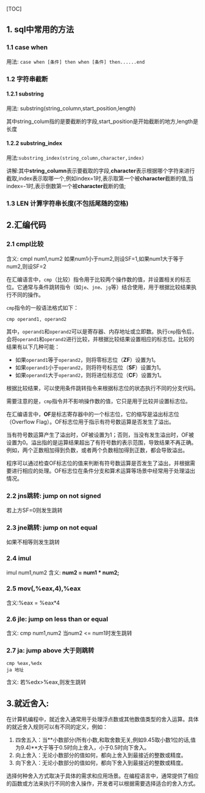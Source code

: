 [TOC]

## 1. sql中常用的方法

 ### 1.1 case when

用法: `case when [条件] then when [条件] then......end`

### 1.2 字符串截断

 #### 1.2.1 substring 

用法: substring(string_column,start_position,length) 

其中string_colum指的是要截断的字段,start_position是开始截断的地方,length是长度

 #### 1.2.2 substring_index

用法:`substring_index(string_column,character,index)`

讲解:其中**string_column**表示要截取的字段,**character**表示根据哪个字符来进行截取,index表示取哪一个,例如index=1时,表示取第一个被**character**截断的值,当index=-1时,表示倒数第一个被**character**截断的值;

### 1.3 LEN 计算字符串长度(不包括尾随的空格)

## 2.汇编代码

### 2.1 cmpl比较

含义: cmpl num1,num2 如果num1小于num2,则设SF=1,如果num1大于等于num2,则设SF=2

在汇编语言中，`cmp`（比较）指令用于比较两个操作数的值，并设置相关的标志位。它通常与条件跳转指令（如`je`、`jne`、`jg`等）结合使用，用于根据比较结果执行不同的操作。

`cmp`指令的一般语法格式如下：
```
cmp operand1, operand2
```

其中，`operand1`和`operand2`可以是寄存器、内存地址或立即数。执行`cmp`指令后，会将`operand1`和`operand2`进行比较，并根据比较结果设置相应的标志位。比较的结果有以下几种可能：

- 如果`operand1`等于`operand2`，则将零标志位（**ZF**）设置为1。
- 如果`operand1`小于`operand2`，则将符号标志位（**SF**）设置为1。
- 如果`operand1`大于`operand2`，则将进位标志位（**CF**）设置为1。

根据比较结果，可以使用条件跳转指令来根据标志位的状态执行不同的分支代码。

需要注意的是，`cmp`指令并不影响操作数的值，它只是用于比较并设置标志位。

在汇编语言中，**OF**是标志寄存器中的一个标志位，它的缩写是溢出标志位（Overflow Flag）。OF标志位用于指示有符号数运算是否发生了溢出。

当有符号数运算产生了溢出时，OF被设置为1；否则，当没有发生溢出时，OF被设置为0。溢出指的是运算结果超出了有符号数的表示范围，导致结果不再正确。例如，两个正数相加得到负数，或者两个负数相加得到正数，都会导致溢出。

程序可以通过检查OF标志位的值来判断有符号数运算是否发生了溢出，并根据需要进行相应的处理。OF标志位在条件分支和算术运算等场景中经常用于处理溢出情况。

### 2.2 jns跳转: jump on not signed

若上方SF=0则发生跳转

### 2.3 jne跳转: jump on not equal

如果不相等则发生跳转

### 2.4 imul

imul num1,num2 含义: **num2 = num1 * num2;**

### 2.5 mov(,%eax,4),%eax	

含义:%eax = %eax*4

### 2.6 jle: jump on less than or equal

含义: cmp num1,num2 当num2 <= num1时发生跳转

### 2.7 ja: jump above 大于则跳转

```
cmp %eax,%edx
ja 地址
```

含义: 若%edx>%eax,则发生跳转

## 3.就近舍入: 

在计算机编程中，就近舍入通常用于处理浮点数或其他数值类型的舍入运算。具体的就近舍入规则可以有不同的定义，例如：

1. 四舍五入：当**小数部分(所有小数,和取舍数无关,例如9.45取小数1位的话,值为9.4)**大于等于0.5时向上舍入，小于0.5时向下舍入。
2. 向上舍入：无论小数部分的值如何，都向上舍入到最接近的整数或精度。
3. 向下舍入：无论小数部分的值如何，都向下舍入到最接近的整数或精度。

选择何种舍入方式取决于具体的需求和应用场景。在编程语言中，通常提供了相应的函数或方法来执行不同的舍入操作，开发者可以根据需要选择适合的舍入方式。



